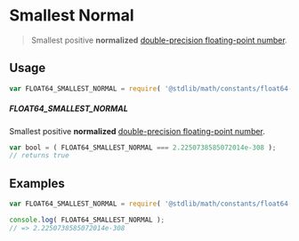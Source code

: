 # Smallest Normal

> Smallest positive __normalized__ [double-precision floating-point number][ieee754].

<section class="usage">

## Usage

``` javascript
var FLOAT64_SMALLEST_NORMAL = require( '@stdlib/math/constants/float64-smallest-normal' );
```

##### FLOAT64_SMALLEST_NORMAL

Smallest positive __normalized__ [double-precision floating-point number][ieee754].

``` javascript
var bool = ( FLOAT64_SMALLEST_NORMAL === 2.2250738585072014e-308 );
// returns true
```

</section>

<!-- /.usage -->


<section class="examples">

## Examples

<!-- TODO: better example -->

``` javascript
var FLOAT64_SMALLEST_NORMAL = require( '@stdlib/math/constants/float64-smallest' );

console.log( FLOAT64_SMALLEST_NORMAL );
// => 2.2250738585072014e-308
```

</section>

<!-- /.examples -->


<section class="links">

[ieee754]: http://en.wikipedia.org/wiki/IEEE_754-1985

</section>

<!-- /.links -->
